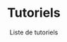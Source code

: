 ---
title: Tutoriels
subtitle: Liste de tutoriels
layout: documentation-category
type: tutorial
show_sidebar: false
hero_height: is-small
---